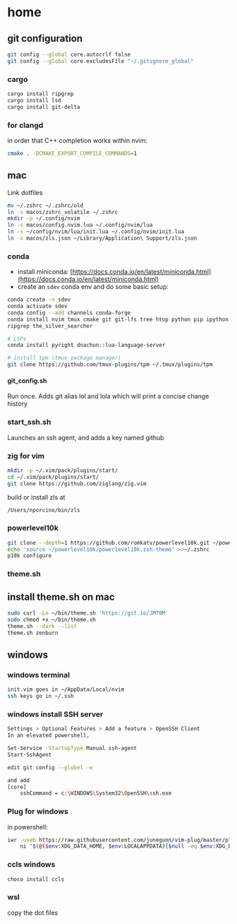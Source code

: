 # home

## git configuration

```sh
git config --global core.autocrlf false
git config --global core.excludesFile "~/.gitignore_global"
```

### cargo
```sh
cargo install ripgrep
cargo install lsd
cargo install git-delta
```
### for clangd
in order that C++ completion works within nvim:
```sh
cmake . -DCMAKE_EXPORT_COMPILE_COMMANDS=1
```
## mac

Link dotfiles
```bash
mv ~/.zshrc ~/.zshrc/old
ln -s macos/zshrc_volatile ~/.zshrc
mkdir -p ~/.config/nvim
ln -s macos/config.nvim.lua ~/.config/nvim/lua
ln -s ~/config/nvim/lua/init.lua ~/.config/nvim/init.lua
ln -s macos/zls.json ~/Library/Application\ Support/zls.json
```

### conda

* install miniconda: [https://docs.conda.io/en/latest/miniconda.html](https://docs.conda.io/en/latest/miniconda.html)
* create an `sdev` conda env and do some basic setup:
```bash
conda create -n sdev
conda activate sdev
conda config --add channels conda-forge
conda install nvim tmux cmake git git-lfs tree htop python pip ipython ipdb \
ripgrep the_silver_searcher

# LSPs
conda install pyright dnachun::lua-language-server

# install tpm (tmux package manager)
git clone https://github.com/tmux-plugins/tpm ~/.tmux/plugins/tpm
```


#### git_config.sh
Run once. Adds git alias lol and lola which will print a concise change history


### start_ssh.sh
Launches an ssh agent, and adds a key named github

### zig for vim
```sh
mkdir -p ~/.vim/pack/plugins/start/
cd ~/.vim/pack/plugins/start/
git clone https://github.com/ziglang/zig.vim
```
build or install zls at 
```sh
/Users/nporcino/bin/zls
```

### powerlevel10k
```sh
git clone --depth=1 https://github.com/romkatv/powerlevel10k.git ~/powerlevel10k
echo 'source ~/powerlevel10k/powerlevel10k.zsh-theme' >>~/.zshrc
p10k configure
```

### theme.sh

## install theme.sh on mac

```sh
sudo curl -Lo ~/bin/theme.sh 'https://git.io/JM70M'
sudo chmod +x ~/bin/theme.sh
theme.sh --dark --list
theme.sh zenburn
```

## windows

### windows terminal

```sh
init.vim goes in ~/AppData/Local/nvim
ssh keys go in ~/.ssh
```

### windows install SSH server
```sh
Settings > Optional Features > Add a feature > OpenSSH Client
In an elevated powershell, 
```

```sh
Set-Service -StartupType Manual ssh-agent
Start-SshAgent

edit git config --globel -e

and add
[core]
    sshCommand = c:\WINDOWS\System32\OpenSSH\ssh.exe
```

### Plug for windows

in powershell:

```sh
iwr -useb https://raw.githubusercontent.com/junegunn/vim-plug/master/plug.vim |`
    ni "$(@($env:XDG_DATA_HOME, $env:LOCALAPPDATA)[$null -eq $env:XDG_DATA_HOME])/nvim-data/site/autoload/plug.vim" -Force
```

### ccls windows

```sh
choco install ccls
```

### wsl

copy the dot files


